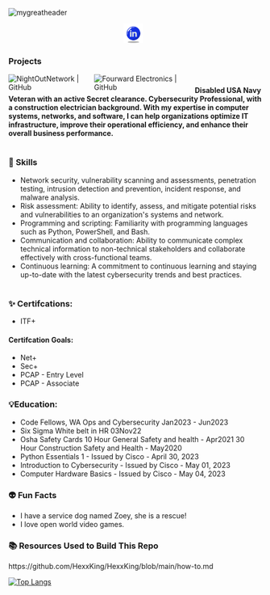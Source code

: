 ![mygreatheader](CyberSecurity.png)

<p align="center">
<a href="https://www.linkedin.com/in/sierra-maldonado/" target="_blank" rel="noopener noreferrer"><img height="38" src="icons8-linkedin-circled-64 (1).png"></a>&nbsp;&nbsp;
</p>

### Projects
<a href="https://github.com/NightOwlNetwork/"><img align="left" src="https://img.shields.io/badge/NightOwlNetwork-black" alt="NightOutNetwork | GitHub " width="170px"/></a> 
<a href="https://github.com/Fourward-Electronics"><img align="left" src="https://img.shields.io/badge/Fourward Electronics-black" alt="Fourward Electronics | GitHub" width="200px"/></a> 


#
#
#### Disabled USA Navy Veteran with an active Secret clearance. Cybersecurity Professional, with a construction electrician background. With my expertise in computer systems, networks, and software, I can help organizations optimize IT infrastructure, improve their operational efficiency, and enhance their overall business performance.
# 
#
### 🌟 Skills

- Network security, vulnerability scanning and assessments, penetration testing, intrusion detection and prevention,   incident response, and malware analysis.
- Risk assessment: Ability to identify, assess, and mitigate potential risks and vulnerabilities to an organization's systems and network.
- Programming and scripting: Familiarity with programming languages such as Python, PowerShell, and Bash.
- Communication and collaboration: Ability to communicate complex technical information to non-technical stakeholders and collaborate effectively with cross-functional teams.
- Continuous learning: A commitment to continuous learning and staying up-to-date with the latest cybersecurity trends and best practices.
#

### ✨ Certifcations:
- ITF+
#### Certifcation Goals:
- Net+
- Sec+
- PCAP - Entry Level
- PCAP - Associate

### <h3>💡Education:</h3>
- Code Fellows, WA
    Ops and Cybersecurity Jan2023 - Jun2023
- Six Sigma White belt in HR 03Nov22
- Osha Safety Cards
   10 Hour General Safety and health - Apr2021
   30 Hour Construction Safety and Health - May2020
- Python Essentials 1 - Issued by Cisco - April 30, 2023
- Introduction to Cybersecurity - Issued by Cisco - May 01, 2023
- Computer Hardware Basics - Issued by Cisco - May 04, 2023

### <h3>👽 Fun Facts</h3>
- I have a service dog named Zoey, she is a rescue!
- I love open world video games.

<h3>📚 Resources Used to Build This Repo</h3>
https://github.com/HexxKing/HexxKing/blob/main/how-to.md


 [![Top Langs](https://github-readme-stats.vercel.app/api/top-langs/?username=magicwolfes)](https://github.com/magicwolfes/github-readme-stats)

